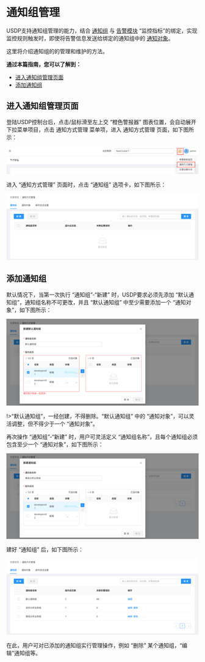 # 通知组管理

USDP支持通知组管理的能力，结合 [通知组](/USDP/operate/alarm/notification_group) 与 [告警模块](/USDP/operate/alarm/alarm_template) “监控指标”的绑定，实现监控规则触发时，即使将告警信息发送给绑定的通知组中的 [通知对象](/USDP/operate/alarm/notification_object)。

这里将介绍通知组的的管理和维护的方法。



**通过本篇指南，您可以了解到：**

- [进入通知组管理页面](/USDP/operate/alarm/notification_group?id=进入通知组管理页面)
- [添加通知组](/USDP/operate/alarm/notification_group?id=添加通知组)




## 进入通知组管理页面

登陆USDP控制台后，点击/鼠标滑至左上交 “橙色警报器” 图表位置，会自动展开下拉菜单项目，点击 通知方式管理 菜单项，进入 通知方式管理 页面，如下图所示：

![](../../images/operate/alarm/set_emailserver/notify_usdp_entrance.png)

进入 “通知方式管理” 页面时，点击 “通知组” 选项卡，如下图所示：

![](../../images/operate/alarm/notification_group/notify_usdp_set_notifygroup.png)



## 添加通知组

默认情况下，当第一次执行 “通知组”-“新建” 时，USDP要求必须先添加 “默认通知组”，通知组名称不可更改，并且 “默认通知组” 中至少需要添加一个 “通知对象”，如下图所示：

![](../../images/operate/alarm/notification_group/notify_usdp_set_notifygroup_default.png)

!>“默认通知组”，一经创建，不得删除。“默认通知组” 中的 “通知对象”，可以灵活调整，但不得少于一个 “通知对象”。

再次操作 “通知组”-“新建” 时，用户可灵活定义 “通知组名称”，且每个通知组必须包含至少一个 “通知对象”，如下图所示：

![](../../images/operate/alarm/notification_group/notify_usdp_set_notifygroup_groupadd.png)

建好 “通知组” 后，如下图所示：

![](../../images/operate/alarm/notification_group/notify_usdp_set_notifygroup_management.png)

在此，用户可对已添加的通知组实行管理操作，例如 “删除” 某个通知组，“编辑”通知组等。